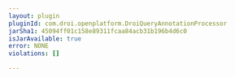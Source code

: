 ```yaml
---
layout: plugin
pluginId: com.droi.openplatform.DroiQueryAnnotationProcessor
jarSha1: 45094ff01c158e89311fcaa84acb31b196b4d6c0
isJarAvailable: true
error: NONE
violations: []

---
```


